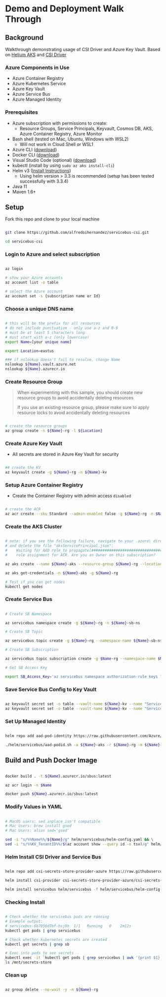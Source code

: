 # Demo and Deployment Walk Through

## Background

Walkthrough demonstrating usage of CSI Driver and Azure Key Vault. Based on [Helium AKS](https://github.com/retaildevcrews/helium/tree/main/docs/aks) and [CSI Driver](https://github.com/Azure/secrets-store-csi-driver-provider-azure)

### Azure Components in Use

- Azure Container Registry
- Azure Kubernetes Service
- Azure Key Vault
- Azure Service Bus
- Azure Managed Identity

### Prerequisites

- Azure subscription with permissions to create:
  - Resource Groups, Service Principals, Keyvault, Cosmos DB, AKS, Azure Container Registry, Azure Monitor
- Bash shell (tested on Mac, Ubuntu, Windows with WSL2)
  - Will not work in Cloud Shell or WSL1
- Azure CLI ([download](https://docs.microsoft.com/en-us/cli/azure/install-azure-cli?view=azure-cli-latest))
- Docker CLI ([download](https://docs.docker.com/install/))
- Visual Studio Code (optional) ([download](https://code.visualstudio.com/download))
- kubectl (install by using `sudo az aks install-cli`)
- Helm v3 ([Install Instructions](https://helm.sh/docs/intro/install/))
  - Using helm version > 3.3 is recommended (setup has been tested successfully with 3.3.4)
- Java 11
- Maven 1.6+

## Setup

Fork this repo and clone to your local machine

```bash

git clone https://github.com/alfredoihernandez/servicebus-csi.git

cd servicebus-csi

```

### Login to Azure and select subscription

```bash

az login

# show your Azure accounts
az account list -o table

# select the Azure account
az account set -s {subscription name or Id}

```

### Choose a unique DNS name

```bash

# this will be the prefix for all resources
# do not include punctuation - only use a-z and 0-9
# must be at least 5 characters long
# must start with a-z (only lowercase)
export Name=[your unique name]

export Location=eastus

### if nslookup doesn't fail to resolve, change Name
nslookup ${Name}.vault.azure.net
nslookup ${Name}.azurecr.io

```

### Create Resource Group

> When experimenting with this sample, you should create new resource groups to avoid accidentally deleting resources
>
> If you use an existing resource group, please make sure to apply resource locks to avoid accidentally deleting resources

```bash

# create the resource groups
az group create -n ${Name}-rg -l ${Location}

```

### Create Azure Key Vault

- All secrets are stored in Azure Key Vault for security

```bash

## create the KV
az keyvault create -g ${Name}-rg -n ${Name}-kv

```

### Setup Azure Container Registry

- Create the Container Registry with admin access `disabled`

```bash

# create the ACR
az acr create --sku Standard --admin-enabled false -g ${Name}-rg -n $Name

```

### Create the AKS Cluster

```bash

# note: if you see the following failure, navigate to your .azure\ directory
# and delete the file "aksServicePrincipal.json":
#    Waiting for AAD role to propagate[################################    ]  90.0000%Could not create a
#    role assignment for ACR. Are you an Owner on this subscription?

az aks create --name ${Name}-aks --resource-group ${Name}-rg --location ${Location} --enable-cluster-autoscaler --min-count 3 --max-count 6 --node-count 3 --kubernetes-version 1.17.11 --attach-acr $Name  --no-ssh-key --enable-managed-identity

az aks get-credentials -n ${Name}-aks -g ${Name}-rg

# Test if you can get nodes
kubectl get nodes

```

### Create Service Bus

```bash

# Create SB Namespace

az servicebus namespace create -g ${Name}-rg -n ${Name}-sb-ns

# Create SB Topic

az servicebus topic create -g ${Name}-rg --namespace-name ${Name}-sb-ns -n ${Name}-sb-topic

# Create SB Subscription

az servicebus topic subscription create -g $Name-rg --namespace-name $Name-sb-ns --topic-name ${Name}-sb-topic -n ${Name}-sb-sub

# Get SB Access Key

export SB_Access_Key='az servicebus namespace authorization-rule keys list -g $Name-rg --namespace-name $Name-sb-ns --name RootManageSharedAccessKey -o tsv --query primaryConnectionString'

```

### Save Service Bus Config to Key Vault

```bash

az keyvault secret set -o table --vault-name ${Name}-kv --name "ServiceBusConn" --value $(eval $SB_Access_Key)
az keyvault secret set -o table --vault-name ${Name}-kv --name "ServiceBusTopic" --value ${Name}-sb-topic

```

### Set Up Managed Identity

```bash

helm repo add aad-pod-identity https://raw.githubusercontent.com/Azure/aad-pod-identity/master/charts

./helm/servicebus/aad-podid.sh -a ${Name}-aks -r ${Name}-rg -m ${Name}-mi -k ${Name}-kv

```

## Build and Push Docker Image

```bash

docker build . -t ${Name}.azurecr.io/sbus:latest

az acr login -n $Name

docker push ${Name}.azurecr.io/sbus:latest

```

### Modify Values in YAML

```bash

# MacOS users: sed inplace isn't compatible
# Mac Users: brew install gsed
# Mac Users: alias sed='gsed'

sed -i "s/%%Name%%/${Name}/g" helm/servicebus/helm-config.yaml && \
sed -i "s/%%KV_TenantID%%/$(az account show --query id -o tsv)/g" helm/servicebus/helm-config.yaml

```

### Helm Install CSI Driver and Service Bus

```bash

helm repo add csi-secrets-store-provider-azure https://raw.githubusercontent.com/Azure/secrets-store-csi-driver-provider-azure/master/charts

helm install csi-provider csi-secrets-store-provider-azure/csi-secrets-store-provider-azure

helm install servicebus helm/servicebus -f helm/servicebus/helm-config.yaml

```

### Checking Install

```bash

# Check whether the servicebus pods are running
# Example output:
# servicebus-6b7956d7bf-hsj9h  1/1   Running   0    2m12s
kubectl get pods | grep servicebus

# Check whether kubernetes secrets are created
kubectl get secrets | grep sb 

# Exec into pods to see secrets
kubectl exec -it `kubectl get pods | grep servicebus | awk '{print $1}'` -- /bin/sh
ls /mnt/secrets-store

```

### Clean up

```bash

az group delete --no-wait -y -n ${Name}-rg

```
